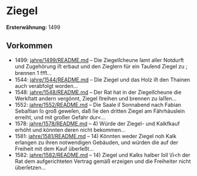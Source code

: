 # Ziegel

**Ersterwähnung:** 1499

## Vorkommen
- 1499: [jahre/1499/README.md](../jahre/1499/README.md) – Die Ziegelſcheune ſamt aller Notdurft und Zugehörung
iſt erbaut und den Zieglern für ein Tauſend Ziegel zu ;
brennen 1 fﬀl...
- 1544: [jahre/1544/README.md](../jahre/1544/README.md) – Die Ziegel und das
Holz iſt den Thainen auch verabfolgt worden...
- 1548: [jahre/1548/README.md](../jahre/1548/README.md) – Der Rat hat in der Ziegelſcheune die Werkſtatt andern
vergönnt, Ziegel ſtreihen und brennen zu laſſen...
- 1552: [jahre/1552/README.md](../jahre/1552/README.md) – Die Saale iſ Sonnabend nach Fabian Sebaſtian ſo
groß geweſen, daß ſie den dritten Ziegel am Fährhäuslein
erreiht, und mit großer Gefahr dur<...
- 1578: [jahre/1578/README.md](../jahre/1578/README.md) – 4) Würde der Ziegel- und Kalkfkauf erhöht und könnten
deren nicht bekommen...
- 1581: [jahre/1581/README.md](../jahre/1581/README.md) – 14) Könnten weder Ziegel noh Kalk erlangen zu ihren
notwendigen Gebäuden, und würden die auf der Freiheit
mit dem Kauf überſeßt...
- 1582: [jahre/1582/README.md](../jahre/1582/README.md) – 14) Ziegel und Kalks halber ſoll \ſi<h der Rat dem
aufgerichteten Vertrag gemäß erzeigen und die Freiheiter
nicht überſetzen...
